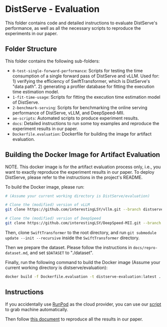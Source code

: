 # DistServe - Evaluation

This folder contains code and detailed instructions to evaluate DistServe's performance, as
well as all the necessary scripts to reproduce the experiments in our paper.

## Folder Structure

This folder contains the following sub-folders:
- `0-test-single-forward-performance`: Scripts for testing the time consumption of a single forward pass of DistServe and vLLM. Used for: 1) verifying the efficiency of SwiftTransformer, which is DistServe's "data path". 2) generating a profiler database for fitting the execution time estimation model.
- `1-fit-time-usage`: Scripts for fitting the execution time estimation model of DistServe.
- `2-benchmark-serving`: Scripts for benchmarking the online serving performance of DistServe, vLLM, and DeepSpeed-MII.
- `ae-scripts`: Automated scripts to produce experiment results.
- `docs`: Detailed instructions to run some toy examples and reproduce the experiment results in our paper.
- `Dockerfile.evaluation`: Dockerfile for building the image for artifact evaluation.

## Building the Docker Image for Artifact Evaluation

NOTE. This docker image is for the artifact evaluation process only, i.e., you want to exactly reproduce the experiment results in our paper. To deploy DistServe, please refer to the instructions in the project's README.

To build the Docker image, please run:

```bash
# (Assume your current working directory is DistServe/evaluation)

# Clone the (modified) version of vLLM
git clone https://github.com/interestingLSY/vllm.git --branch distserve-baseline-vllm

# Clone the (modified) version of DeepSpeed
git clone https://github.com/interestingLSY/DeepSpeed-MII.git --branch distserve-baseline
```

Then, clone `SwiftTransformer` to the root directory, and run `git submodule update --init --recursive` inside the `SwiftTransformer` directory.

Then we prepare the dataset. Please follow the instructions in `docs/repro-dataset.md`, and set `$DATASET` to "./dataset".

Finally, run the following command to build the Docker image (Assume your current working directory is distserve/evaluation):

```bash
docker build -f Dockerfile.evaluation -t distserve-evaluation:latest ../../
```

## Instructions

If you accidentally use [RunPod](https://www.runpod.io/) as the cloud provider, you can use our [script](./docs/grab-machine.md) to grab machine automatically.

Then follow [this document](./docs/README-AE.md) to reproduce all the results in our paper.